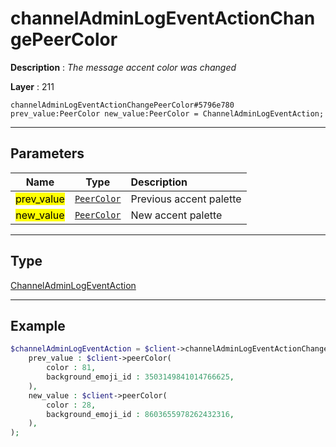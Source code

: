 # channelAdminLogEventActionChangePeerColor

**Description** : *The message accent color was changed*

**Layer** : 211

```tl
channelAdminLogEventActionChangePeerColor#5796e780 prev_value:PeerColor new_value:PeerColor = ChannelAdminLogEventAction;
```

---

## Parameters

| Name | Type | Description |
| :---: | :---: | :--- |
| <mark>prev_value</mark> | [`PeerColor`](type/PeerColor) | Previous accent palette |
| <mark>new_value</mark> | [`PeerColor`](type/PeerColor) | New accent palette |

---

## Type

[ChannelAdminLogEventAction](type/ChannelAdminLogEventAction)

---

## Example

```php
$channelAdminLogEventAction = $client->channelAdminLogEventActionChangePeerColor(
	prev_value : $client->peerColor(
		color : 81,
		background_emoji_id : 3503149841014766625,
	),
	new_value : $client->peerColor(
		color : 28,
		background_emoji_id : 8603655978262432316,
	),
);
```